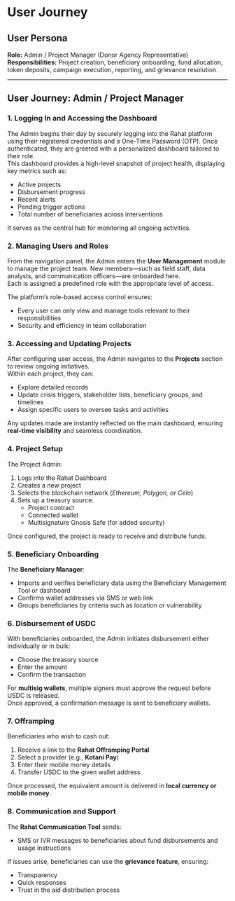 # User Journey 

## User Persona

**Role:** Admin / Project Manager (Donor Agency Representative)  
**Responsibilities:** Project creation, beneficiary onboarding, fund allocation, token deposits, campaign execution, reporting, and grievance resolution.

---

## User Journey: Admin / Project Manager

### 1. Logging In and Accessing the Dashboard
The Admin begins their day by securely logging into the Rahat platform using their registered credentials and a One-Time Password (OTP). Once authenticated, they are greeted with a personalized dashboard tailored to their role.  
This dashboard provides a high-level snapshot of project health, displaying key metrics such as:
- Active projects  
- Disbursement progress  
- Recent alerts  
- Pending trigger actions  
- Total number of beneficiaries across interventions  

It serves as the central hub for monitoring all ongoing activities.

### 2. Managing Users and Roles
From the navigation panel, the Admin enters the **User Management** module to manage the project team. New members—such as field staff, data analysts, and communication officers—are onboarded here.  
Each is assigned a predefined role with the appropriate level of access.  

The platform’s role-based access control ensures:
- Every user can only view and manage tools relevant to their responsibilities  
- Security and efficiency in team collaboration  

### 3. Accessing and Updating Projects
After configuring user access, the Admin navigates to the **Projects** section to review ongoing initiatives.  
Within each project, they can:
- Explore detailed records  
- Update crisis triggers, stakeholder lists, beneficiary groups, and timelines  
- Assign specific users to oversee tasks and activities  

Any updates made are instantly reflected on the main dashboard, ensuring **real-time visibility** and seamless coordination.

### 4. Project Setup
The Project Admin:
1. Logs into the Rahat Dashboard  
2. Creates a new project  
3. Selects the blockchain network (*Ethereum, Polygon, or Celo*)  
4. Sets up a treasury source:  
   - Project contract  
   - Connected wallet  
   - Multisignature Gnosis Safe (for added security)  

Once configured, the project is ready to receive and distribute funds.

### 5. Beneficiary Onboarding
The **Beneficiary Manager**:
- Imports and verifies beneficiary data using the Beneficiary Management Tool or dashboard  
- Confirms wallet addresses via SMS or web link  
- Groups beneficiaries by criteria such as location or vulnerability  

### 6. Disbursement of USDC
With beneficiaries onboarded, the Admin initiates disbursement either individually or in bulk:
- Choose the treasury source  
- Enter the amount  
- Confirm the transaction  

For **multisig wallets**, multiple signers must approve the request before USDC is released.  
Once approved, a confirmation message is sent to beneficiary wallets.

### 7. Offramping
Beneficiaries who wish to cash out:
1. Receive a link to the **Rahat Offramping Portal**  
2. Select a provider (e.g., **Kotani Pay**)  
3. Enter their mobile money details  
4. Transfer USDC to the given wallet address  

Once processed, the equivalent amount is delivered in **local currency or mobile money**.

### 8. Communication and Support
The **Rahat Communication Tool** sends:
- SMS or IVR messages to beneficiaries about fund disbursements and usage instructions  

If issues arise, beneficiaries can use the **grievance feature**, ensuring:
- Transparency  
- Quick responses  
- Trust in the aid distribution process  
